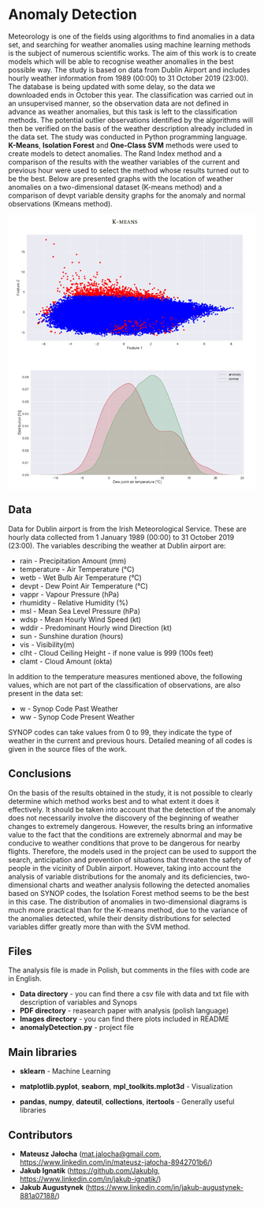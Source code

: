 # Anomaly Detection

Meteorology is one of the fields using algorithms to find anomalies in a data set, and searching for weather anomalies using machine learning methods is the subject of numerous scientific works. The aim of this work is to create models which will be able to recognise weather anomalies in the best possible way. The study is based on data from Dublin Airport and includes hourly weather information from 1989 (00:00) to 31 October 2019 (23:00). The database is being updated with some delay, so the data we downloaded ends in October this year. The classification was carried out in an unsupervised manner, so the observation data are not defined in advance as weather anomalies, but this task is left to the classification methods. The potential outlier observations identified by the algorithms will then be verified on the basis of the weather description already included in the data set. The study was conducted in Python programming language. **K-Means**, **Isolation Forest** and **One-Class SVM** methods were used to create models to detect anomalies. The Rand Index method and a comparison of the results with the weather variables of the current and previous hour were used to select the method whose results turned out to be the best. Below are presented graphs with the location of weather anomalies on a two-dimensional dataset (K-means method) and a comparison of devpt variable density graphs for the anomaly and normal observations (Kmeans method). 

<p align="center">
<img align = "center" src ="Images/anomalyDetection_KMeans.png" /> <img align = "center" src ="Images/anomalyDetection_KMeans2.png" />
</p>

## Data

Data for Dublin airport is from the Irish Meteorological Service. These are hourly data collected from 1 January 1989 (00:00) to 31 October 2019 (23:00). The variables describing the weather at Dublin airport are:

- rain - Precipitation Amount (mm)
- temperature - Air Temperature (°C)
- wetb - Wet Bulb Air Temperature (°C)
- devpt - Dew Point Air Temperature (°C)
- vappr - Vapour Pressure (hPa)
- rhumidity - Relative Humidity (%)
- msl - Mean Sea Level Pressure (hPa)
- wdsp - Mean Hourly Wind Speed (kt)
- wddir - Predominant Hourly wind Direction (kt)
- sun - Sunshine duration (hours)
- vis - Visibility(m)
- clht - Cloud Ceiling Height - if none value is 999 (100s feet)
- clamt - Cloud Amount (okta)

In addition to the temperature measures mentioned above, the following values, which are not part of the classification of observations, are also present in the data set:

- w - Synop Code Past Weather
- ww - Synop Code Present Weather

SYNOP codes can take values from 0 to 99, they indicate the type of weather in the current and previous hours. Detailed meaning of all codes is given in the source files of the work.

## Conclusions

On the basis of the results obtained in the study, it is not possible to clearly determine which method works best and to what extent it does it effectively. It should be taken into account that the detection of the anomaly does not necessarily involve the discovery of the beginning of weather changes to extremely dangerous. However, the results bring an informative value to the fact that the conditions are extremely abnormal and may be conducive to weather conditions that prove to be dangerous for nearby flights. Therefore, the models used in the project can be used to support the search, anticipation and prevention of situations that threaten the safety of people in the vicinity of Dublin airport. However, taking into account the analysis of variable distributions for the anomaly and its deficiencies, two-dimensional charts and weather analysis following the detected anomalies based on SYNOP codes, the Isolation Forest method seems to be the best in this case. The distribution of anomalies in two-dimensional diagrams is much more practical
than for the K-means method, due to the variance of the anomalies detected, while their density distributions for selected variables differ greatly more than with the SVM method.

## Files

The analysis file is made in Polish, but comments in the files with code are in English.

- **Data directory** - you can find there a csv file with data and txt file with description of variables and Synops
- **PDF directory** - reasearch paper with analysis (polish language)
- **Images directory** - you can find there plots included in README
- **anomalyDetection.py** - project file

## Main libraries

- **sklearn** - Machine Learning

- **matplotlib.pyplot**, **seaborn**, **mpl_toolkits.mplot3d** - Visualization

- **pandas**, **numpy**, **dateutil**, **collections**, **itertools** - Generally useful libraries

## Contributors

- **Mateusz Jałocha** (mat.jalocha@gmail.com, https://www.linkedin.com/in/mateusz-jałocha-8942701b6/)
- **Jakub Ignatik** (https://github.com/JakubIg, https://www.linkedin.com/in/jakub-ignatik/)
- **Jakub Augustynek** (https://www.linkedin.com/in/jakub-augustynek-881a07188/)
